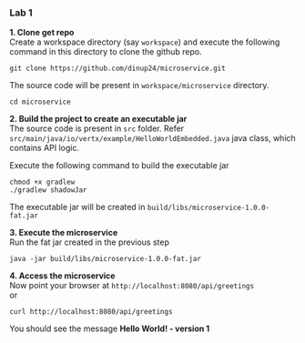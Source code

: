 ### Lab 1

**1. Clone get repo**  
Create a workspace directory (say `workspace`) and execute the following command in this directory to clone the github repo.

```
git clone https://github.com/dinup24/microservice.git
```

The source code will be present in `workspace/microservice` directory. 
```
cd microservice
```

**2. Build the project to create an executable jar**   
The source code is present in `src` folder. Refer `src/main/java/io/vertx/example/HelloWorldEmbedded.java` java class, which contains API logic.  

Execute the following command to build the executable jar
```
chmod +x gradlew
./gradlew shadowJar
```

The executable jar will be created in `build/libs/microservice-1.0.0-fat.jar`  

**3. Execute the microservice**  
Run the fat jar created in the previous step
```
java -jar build/libs/microservice-1.0.0-fat.jar
```

**4. Access the microservice**  
Now point your browser at `http://localhost:8080/api/greetings`  
or
```
curl http://localhost:8080/api/greetings
```

You should see the message **Hello World! - version 1**
